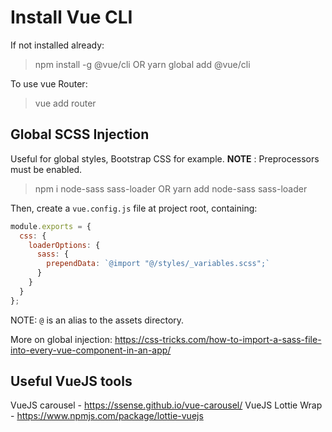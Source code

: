 # Install Vue CLI

If not installed already:

> npm install -g @vue/cli
OR
> yarn global add @vue/cli

To use vue Router:

> vue add router

## Global SCSS Injection

Useful for global styles, Bootstrap CSS for example. **NOTE** : Preprocessors must be enabled. 

> npm i node-sass sass-loader
OR
> yarn add node-sass sass-loader

Then, create a `vue.config.js` file at project root, containing:

```javascript
module.exports = {
  css: {
    loaderOptions: {
      sass: {
        prependData: `@import "@/styles/_variables.scss";`
      }
    }
  }
};
```

NOTE: `@` is an alias to the assets directory.

More on global injection: https://css-tricks.com/how-to-import-a-sass-file-into-every-vue-component-in-an-app/


## Useful VueJS tools
VueJS carousel    - https://ssense.github.io/vue-carousel/
VueJS Lottie Wrap - https://www.npmjs.com/package/lottie-vuejs
